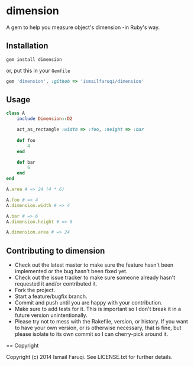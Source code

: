 dimension
=========

A gem to help you measure object's dimension -in Ruby's way.

Installation
------------

```
gem install dimension
```

or, put this in your `Gemfile`

```ruby
gem 'dimension', :github => 'ismailfaruqi/dimension'
```

Usage
-----

```ruby
class A
	include Dimension::D2

	act_as_rectangle :width => :foo, :height => :bar
	
	def foo
		4
	end

	def bar
		6
	end
end

A.area # => 24 (4 * 6)

A.foo # => 4
A.dimension.width # => 4

A.bar # => 6
A.dimension.height # => 6

A.dimension.area # => 24

```


Contributing to dimension
-------------------------
 
* Check out the latest master to make sure the feature hasn't been implemented or the bug hasn't been fixed yet.
* Check out the issue tracker to make sure someone already hasn't requested it and/or contributed it.
* Fork the project.
* Start a feature/bugfix branch.
* Commit and push until you are happy with your contribution.
* Make sure to add tests for it. This is important so I don't break it in a future version unintentionally.
* Please try not to mess with the Rakefile, version, or history. If you want to have your own version, or is otherwise necessary, that is fine, but please isolate to its own commit so I can cherry-pick around it.

== Copyright

Copyright (c) 2014 Ismail Faruqi. See LICENSE.txt for
further details.

